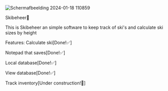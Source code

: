 ![Schermafbeelding 2024-01-18 110859](https://github.com/Jvanderput07/Ski-software/assets/157591245/d28d9276-1e31-44c6-891e-672f9f6d8a6b)


Skibeheer🎿


This is Skibeheer an simple software to keep track of ski's and calculate ski sizes by height

Features:
Calculate ski[Done!✅]

Notepad that saves[Done!✅]

Local database[Done!✅]

View database[Done!✅]

Track inventory[Under construction!🚧]
